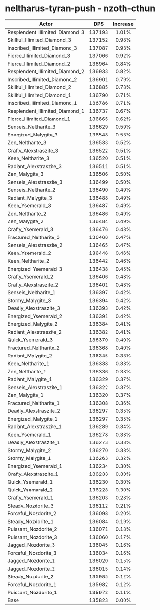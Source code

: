 # neltharus-tyran-push - nzoth-cthun
| Actor | DPS | Increase |
|---|:---:|:---:|
|Resplendent_Illimited_Diamond_3|137193|1.01%|
|Skillful_Illimited_Diamond_3|137152|0.98%|
|Inscribed_Illimited_Diamond_3|137087|0.93%|
|Fierce_Illimited_Diamond_3|137066|0.92%|
|Fierce_Illimited_Diamond_2|136964|0.84%|
|Resplendent_Illimited_Diamond_2|136933|0.82%|
|Inscribed_Illimited_Diamond_2|136901|0.79%|
|Skillful_Illimited_Diamond_2|136885|0.78%|
|Skillful_Illimited_Diamond_1|136790|0.71%|
|Inscribed_Illimited_Diamond_1|136786|0.71%|
|Resplendent_Illimited_Diamond_1|136737|0.67%|
|Fierce_Illimited_Diamond_1|136665|0.62%|
|Senseis_Neltharite_3|136629|0.59%|
|Energized_Malygite_3|136548|0.53%|
|Zen_Neltharite_3|136533|0.52%|
|Crafty_Alexstraszite_3|136522|0.51%|
|Keen_Neltharite_3|136520|0.51%|
|Radiant_Alexstraszite_3|136511|0.51%|
|Zen_Malygite_3|136506|0.50%|
|Senseis_Alexstraszite_3|136499|0.50%|
|Senseis_Neltharite_2|136490|0.49%|
|Radiant_Malygite_3|136488|0.49%|
|Keen_Ysemerald_3|136487|0.49%|
|Zen_Neltharite_2|136486|0.49%|
|Zen_Malygite_2|136484|0.49%|
|Crafty_Ysemerald_3|136476|0.48%|
|Fractured_Neltharite_3|136468|0.47%|
|Senseis_Alexstraszite_2|136465|0.47%|
|Keen_Ysemerald_2|136446|0.46%|
|Keen_Neltharite_2|136442|0.46%|
|Energized_Ysemerald_3|136438|0.45%|
|Crafty_Ysemerald_2|136406|0.43%|
|Crafty_Alexstraszite_2|136401|0.43%|
|Senseis_Neltharite_1|136397|0.42%|
|Stormy_Malygite_3|136394|0.42%|
|Deadly_Alexstraszite_3|136393|0.42%|
|Energized_Ysemerald_2|136391|0.42%|
|Energized_Malygite_2|136384|0.41%|
|Radiant_Alexstraszite_2|136382|0.41%|
|Quick_Ysemerald_3|136370|0.40%|
|Fractured_Neltharite_2|136368|0.40%|
|Radiant_Malygite_2|136345|0.38%|
|Keen_Neltharite_1|136338|0.38%|
|Zen_Neltharite_1|136336|0.38%|
|Radiant_Malygite_1|136329|0.37%|
|Senseis_Alexstraszite_1|136322|0.37%|
|Zen_Malygite_1|136320|0.37%|
|Fractured_Neltharite_1|136308|0.36%|
|Deadly_Alexstraszite_2|136297|0.35%|
|Energized_Malygite_1|136297|0.35%|
|Radiant_Alexstraszite_1|136289|0.34%|
|Keen_Ysemerald_1|136278|0.33%|
|Deadly_Alexstraszite_1|136273|0.33%|
|Stormy_Malygite_2|136270|0.33%|
|Stormy_Malygite_1|136263|0.32%|
|Energized_Ysemerald_1|136234|0.30%|
|Crafty_Alexstraszite_1|136233|0.30%|
|Quick_Ysemerald_1|136230|0.30%|
|Quick_Ysemerald_2|136228|0.30%|
|Crafty_Ysemerald_1|136203|0.28%|
|Steady_Nozdorite_3|136112|0.21%|
|Forceful_Nozdorite_2|136098|0.20%|
|Steady_Nozdorite_1|136084|0.19%|
|Puissant_Nozdorite_2|136071|0.18%|
|Puissant_Nozdorite_3|136060|0.17%|
|Jagged_Nozdorite_3|136045|0.16%|
|Forceful_Nozdorite_3|136034|0.16%|
|Jagged_Nozdorite_1|136020|0.15%|
|Jagged_Nozdorite_2|136015|0.14%|
|Steady_Nozdorite_2|135985|0.12%|
|Forceful_Nozdorite_1|135982|0.12%|
|Puissant_Nozdorite_1|135973|0.11%|
|Base|135823|0.00%|

